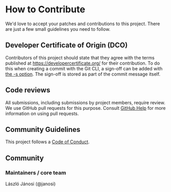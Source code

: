 # How to Contribute

We'd love to accept your patches and contributions to this project. There are just a few small guidelines you
need to follow.

## Developer Certificate of Origin (DCO)

Contributors of this project should state that they agree with the terms published at https://developercertificate.org/
for their contribution. To do this when creating a commit with the Git CLI, a sign-off can be added with
[the -s option](https://git-scm.com/docs/git-commit#git-commit--s). The sign-off is stored as part of the commit message
itself. 

## Code reviews

All submissions, including submissions by project members, require review. We
use GitHub pull requests for this purpose. Consult [GitHub Help] for more
information on using pull requests.

## Community Guidelines

This project follows a [Code of Conduct].

## Community

### Maintainers / core team
László Jánosi (@janosi)

[Github Help]: https://help.github.com/articles/about-pull-requests/
[Code of Conduct]: code-of-conduct.md